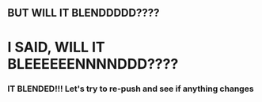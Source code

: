 ## BUT WILL IT BLENDDDDD????

# I SAID, WILL IT BLEEEEEENNNNDDD????

### IT BLENDED!!! Let's try to re-push and see if anything changes
